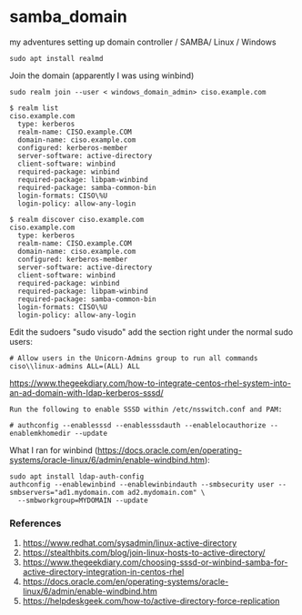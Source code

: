 # samba_domain
my adventures setting up domain controller / SAMBA/ Linux / Windows

``` 
sudo apt install realmd
```

Join the domain (apparently I was using winbind)
```
sudo realm join --user < windows_domain_admin> ciso.example.com
```

```
$ realm list
ciso.example.com
  type: kerberos
  realm-name: CISO.example.COM
  domain-name: ciso.example.com
  configured: kerberos-member
  server-software: active-directory
  client-software: winbind
  required-package: winbind
  required-package: libpam-winbind
  required-package: samba-common-bin
  login-formats: CISO\%U
  login-policy: allow-any-login
```

```
$ realm discover ciso.example.com
ciso.example.com
  type: kerberos
  realm-name: CISO.example.COM
  domain-name: ciso.example.com
  configured: kerberos-member
  server-software: active-directory
  client-software: winbind
  required-package: winbind
  required-package: libpam-winbind
  required-package: samba-common-bin
  login-formats: CISO\%U
  login-policy: allow-any-login
```

Edit the sudoers "sudo visudo" add the section right under the normal sudo users:
```
# Allow users in the Unicorn-Admins group to run all commands     
ciso\\linux-admins ALL=(ALL) ALL
```

https://www.thegeekdiary.com/how-to-integrate-centos-rhel-system-into-an-ad-domain-with-ldap-kerberos-sssd/
```
Run the following to enable SSSD within /etc/nsswitch.conf and PAM:

# authconfig --enablesssd --enablesssdauth --enablelocauthorize --enablemkhomedir --update
```

What I ran for winbind (https://docs.oracle.com/en/operating-systems/oracle-linux/6/admin/enable-windbind.htm):
```
sudo apt install ldap-auth-config
authconfig --enablewinbind --enablewinbindauth --smbsecurity user --smbservers="ad1.mydomain.com ad2.mydomain.com" \
  --smbworkgroup=MYDOMAIN --update
```

### References
1) https://www.redhat.com/sysadmin/linux-active-directory
2) https://stealthbits.com/blog/join-linux-hosts-to-active-directory/
3) https://www.thegeekdiary.com/choosing-sssd-or-winbind-samba-for-active-directory-integration-in-centos-rhel
4) https://docs.oracle.com/en/operating-systems/oracle-linux/6/admin/enable-windbind.htm
5) https://helpdeskgeek.com/how-to/active-directory-force-replication
